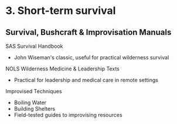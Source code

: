 # 3. Short-term survival

## Survival, Bushcraft & Improvisation Manuals

SAS Survival Handbook
* John Wiseman's classic, useful for practical wilderness survival

NOLS Wilderness Medicine & Leadership Texts
* Practical for leadership and medical care in remote settings

Improvised Techniques
* Boiling Water
* Building Shelters
* Field-tested guides to improvising resources
